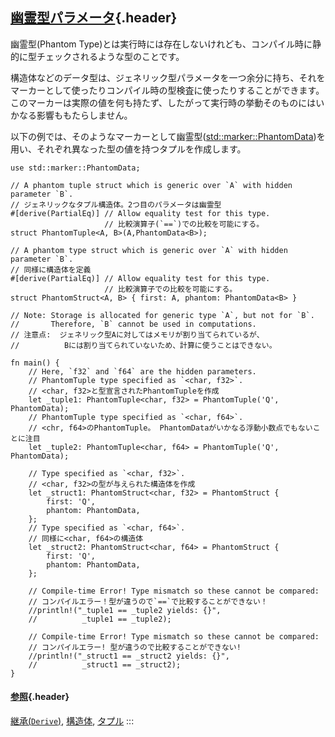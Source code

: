 ## [幽霊型パラメータ](#幽霊型パラメータ){.header}

幽霊型(Phantom
Type)とは実行時には存在しないけれども、コンパイル時に静的に型チェックされるような型のことです。

構造体などのデータ型は、ジェネリック型パラメータを一つ余分に持ち、それをマーカーとして使ったりコンパイル時の型検査に使ったりすることができます。このマーカーは実際の値を何も持たず、したがって実行時の挙動そのものにはいかなる影響ももたらしません。

以下の例では、そのようなマーカーとして幽霊型([std::marker::PhantomData](https://doc.rust-lang.org/std/marker/struct.PhantomData.html))を用い、それぞれ異なった型の値を持つタプルを作成します。

    use std::marker::PhantomData;

    // A phantom tuple struct which is generic over `A` with hidden parameter `B`.
    // ジェネリックなタプル構造体。2つ目のパラメータは幽霊型
    #[derive(PartialEq)] // Allow equality test for this type.
                         // 比較演算子(`==`)での比較を可能にする。
    struct PhantomTuple<A, B>(A,PhantomData<B>);

    // A phantom type struct which is generic over `A` with hidden parameter `B`.
    // 同様に構造体を定義
    #[derive(PartialEq)] // Allow equality test for this type.
                         // 比較演算子での比較を可能にする。
    struct PhantomStruct<A, B> { first: A, phantom: PhantomData<B> }

    // Note: Storage is allocated for generic type `A`, but not for `B`.
    //       Therefore, `B` cannot be used in computations.
    // 注意点:  ジェネリック型Aに対してはメモリが割り当てられているが、
    //          Bには割り当てられていないため、計算に使うことはできない。

    fn main() {
        // Here, `f32` and `f64` are the hidden parameters.
        // PhantomTuple type specified as `<char, f32>`.
        // <char, f32>と型宣言されたPhantomTupleを作成
        let _tuple1: PhantomTuple<char, f32> = PhantomTuple('Q', PhantomData);
        // PhantomTuple type specified as `<char, f64>`.
        // <chr, f64>のPhantomTuple。 PhantomDataがいかなる浮動小数点でもないことに注目
        let _tuple2: PhantomTuple<char, f64> = PhantomTuple('Q', PhantomData);

        // Type specified as `<char, f32>`.
        // <char, f32>の型が与えられた構造体を作成
        let _struct1: PhantomStruct<char, f32> = PhantomStruct {
            first: 'Q',
            phantom: PhantomData,
        };
        // Type specified as `<char, f64>`.
        // 同様に<char, f64>の構造体
        let _struct2: PhantomStruct<char, f64> = PhantomStruct {
            first: 'Q',
            phantom: PhantomData,
        };
        
        // Compile-time Error! Type mismatch so these cannot be compared:
        // コンパイルエラー！型が違うので`==`で比較することができない！
        //println!("_tuple1 == _tuple2 yields: {}",
        //          _tuple1 == _tuple2);
        
        // Compile-time Error! Type mismatch so these cannot be compared:
        // コンパイルエラー! 型が違うので比較することができない!
        //println!("_struct1 == _struct2 yields: {}",
        //          _struct1 == _struct2);
    }

#### [参照](#参照){.header}

[継承(`Derive`)](../trait/derive.html),
[構造体](../custom_types/structs.html),
[タプル](../custom_types/structs.html)
:::

